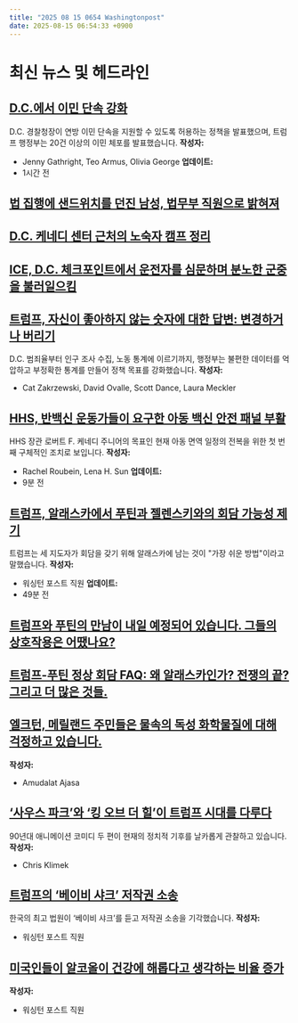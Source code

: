 ```yaml
---
title: "2025 08 15 0654 Washingtonpost"
date: 2025-08-15 06:54:33 +0900
---
```


# 최신 뉴스 및 헤드라인

## [D.C.에서 이민 단속 강화](https://www.washingtonpost.com/dc-md-va/2025/08/14/trump-dc-immigration-enforcement-police/)
D.C. 경찰청장이 연방 이민 단속을 지원할 수 있도록 허용하는 정책을 발표했으며, 트럼프 행정부는 20건 이상의 이민 체포를 발표했습니다.
**작성자:**
* Jenny Gathright, Teo Armus, Olivia George
**업데이트:**
* 1시간 전
## [법 집행에 샌드위치를 던진 남성, 법무부 직원으로 밝혀져](https://www.washingtonpost.com/dc-md-va/2025/08/14/sandwich-thrown-federal-enforcement-doj/)

## [D.C. 케네디 센터 근처의 노숙자 캠프 정리](https://www.washingtonpost.com/dc-md-va/2025/08/14/dc-trump-police-takeover-encampment/)

## [ICE, D.C. 체크포인트에서 운전자를 심문하며 분노한 군중을 불러일으킴](https://www.washingtonpost.com/dc-md-va/2025/08/14/dc-checkpoint-homeland-security-trump/)

## [트럼프, 자신이 좋아하지 않는 숫자에 대한 답변: 변경하거나 버리기](https://www.washingtonpost.com/politics/2025/08/14/trump-data-misinformation/)
D.C. 범죄율부터 인구 조사 수집, 노동 통계에 이르기까지, 행정부는 불편한 데이터를 억압하고 부정확한 통계를 만들어 정책 목표를 강화했습니다.
**작성자:**
* Cat Zakrzewski, David Ovalle, Scott Dance, Laura Meckler
## [HHS, 반백신 운동가들이 요구한 아동 백신 안전 패널 부활](https://www.washingtonpost.com/health/2025/08/14/rfk-vaccine-safety-task-force/)
HHS 장관 로버트 F. 케네디 주니어의 목표인 현재 아동 면역 일정의 전복을 위한 첫 번째 구체적인 조치로 보입니다.
**작성자:**
* Rachel Roubein, Lena H. Sun
**업데이트:**
* 9분 전
## [트럼프, 알래스카에서 푸틴과 젤렌스키와의 회담 가능성 제기](https://www.washingtonpost.com/politics/2025/08/14/trump-presidency-news/)
트럼프는 세 지도자가 회담을 갖기 위해 알래스카에 남는 것이 "가장 쉬운 방법"이라고 말했습니다.
**작성자:**
* 워싱턴 포스트 직원
**업데이트:**
* 49분 전
## [트럼프와 푸틴의 만남이 내일 예정되어 있습니다. 그들의 상호작용은 어땠나요?](https://www.washingtonpost.com/politics/interactive/2025/trump-putin-meetings-timeline/)

## [트럼프-푸틴 정상 회담 FAQ: 왜 알래스카인가? 전쟁의 끝? 그리고 더 많은 것들.](https://www.washingtonpost.com/world/2025/08/13/alaska-trump-putin-meeting/)

## [엘크턴, 메릴랜드 주민들은 물속의 독성 화학물질에 대해 걱정하고 있습니다.](https://www.washingtonpost.com/climate-environment/2025/08/14/pfas-forever-chemicals-gore/)
**작성자:**
* Amudalat Ajasa
## [‘사우스 파크’와 ‘킹 오브 더 힐’이 트럼프 시대를 다루다](https://www.washingtonpost.com/entertainment/tv/2025/08/14/south-park-king-hill-trump-review/)
90년대 애니메이션 코미디 두 편이 현재의 정치적 기후를 날카롭게 관찰하고 있습니다.
**작성자:**
* Chris Klimek
## [트럼프의 ‘베이비 샤크’ 저작권 소송](https://www.washingtonpost.com/style/2025/08/14/baby-shark-pinkfong-copyright-lawsuit/)
한국의 최고 법원이 ‘베이비 샤크’를 듣고 저작권 소송을 기각했습니다.
**작성자:**
* 워싱턴 포스트 직원
## [미국인들이 알코올이 건강에 해롭다고 생각하는 비율 증가](https://www.washingtonpost.com/nation/2025/08/14/alcohol-drinking-poll-beer-gallup/)
**작성자:**
* 워싱턴 포스트 직원